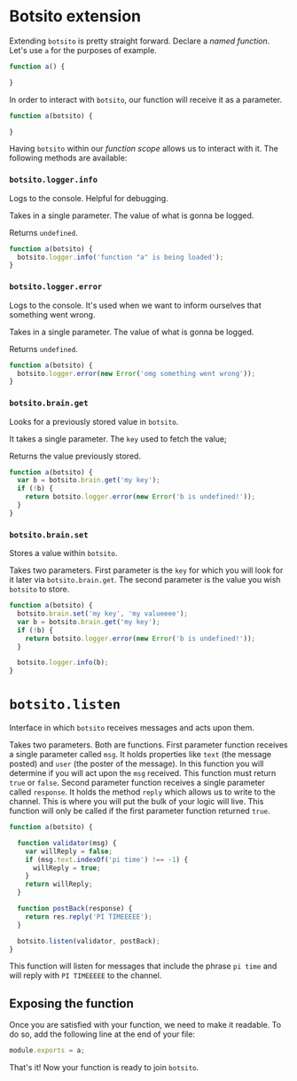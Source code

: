 # Botsito extension

Extending `botsito` is pretty straight forward. Declare a _named function_. Let's use `a` for the purposes of example.

```js
function a() {

}
```

In order to interact with `botsito`, our function will receive it as a parameter.

```js
function a(botsito) {

}
```

Having `botsito` within our _function scope_ allows us to interact with it. The following methods are available:

### `botsito.logger.info`
Logs to the console. Helpful for debugging.

Takes in a single parameter.
The value of what is gonna be logged.

Returns `undefined`.

```js
function a(botsito) {
  botsito.logger.info('function "a" is being loaded');
}
```
### `botsito.logger.error`
Logs to the console. It's used when we want to inform ourselves that something went wrong.

Takes in a single parameter.
The value of what is gonna be logged.

Returns `undefined`.

```js
function a(botsito) {
  botsito.logger.error(new Error('omg something went wrong'));
}
```

### `botsito.brain.get`
Looks for a previously stored value in `botsito`.

It takes a single parameter.
The `key` used to fetch the value;

Returns the value previously stored.

```js
function a(botsito) {
  var b = botsito.brain.get('my key');
  if (!b) {
    return botsito.logger.error(new Error('b is undefined!'));
  }
}
```

### `botsito.brain.set`
Stores a value within `botsito`.

Takes two parameters.
First parameter is the `key` for which you will look for it later via `botsito.brain.get`.
The second parameter is the value you wish `botsito` to store.

```js
function a(botsito) {
  botsito.brain.set('my key', 'my valueeee');
  var b = botsito.brain.get('my key');
  if (!b) {
    return botsito.logger.error(new Error('b is undefined!'));
  }

  botsito.logger.info(b);
}
```

# `botsito.listen`
Interface in which `botsito` receives messages and acts upon them.

Takes two parameters. Both are functions.
First parameter function receives a single parameter called `msg`. It holds properties like `text` (the message posted) and `user` (the poster of the message). In this function you will determine if you will act upon the `msg` received. This function must return `true` or `false`.
Second parameter function receives a single parameter called `response`. It holds the method `reply` which allows us to write to the channel. This is where you will put the bulk of your logic will live. This function will only be called if the first parameter function returned `true`.

```js
function a(botsito) {

  function validator(msg) {
    var willReply = false;
    if (msg.text.indexOf('pi time') !== -1) {
      willReply = true;
    }
    return willReply;
  }

  function postBack(response) {
    return res.reply('PI TIMEEEEE');
  }

  botsito.listen(validator, postBack);
}
```

This function will listen for messages that include the phrase `pi time` and will reply with `PI TIMEEEEE` to the channel.

## Exposing the function

Once you are satisfied with your function, we need to make it readable. To do so, add the following line at the end of your file:

```js
module.exports = a;
```

That's it! Now your function is ready to join `botsito`.
